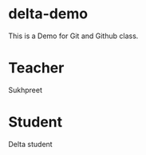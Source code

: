 # delta-demo
This is a Demo for Git and Github class.

# Teacher 
Sukhpreet

# Student
Delta student
